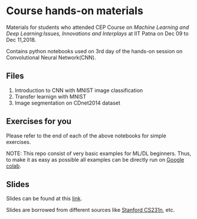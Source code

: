# Course hands-on materials

Materials for students who attended CEP Course on *Machine Learning and Deep Learning:Issues, Innovations and Interplays* at IIT Patna on Dec 09 to Dec 11,2018.

Contains python notebooks used on 3rd day of the hands-on session on Convolutional Neural Network(CNN).
 
 ## Files
 
 1. Introduction to CNN with MNIST image classification
 2. Transfer learnign with MNIST
 3. Image segmentation on CDnet2014 dataset
 
 ## Exercises for you
 
 Please refer to the end of each of the above notebooks for simple exercises.
 
 NOTE: This repo consist of very basic examples for ML/DL beginners. Thus, to make it as easy as possible all examples can be directly run on [Google colab](https://colab.research.google.com/).
 
 ## Slides
 
 Slides can be found at this [link](goo.gl\oxVCHd).
 
 Slides are borrowed from different sources like [Stanford CS231n](http://cs231n.stanford.edu/), etc.
